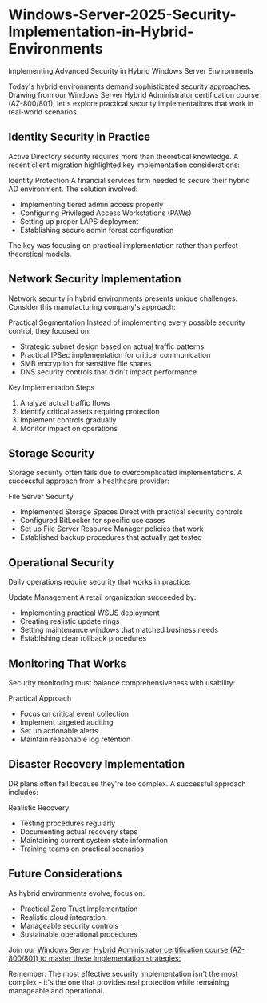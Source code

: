 # Windows-Server-2025-Security-Implementation-in-Hybrid-Environments
Implementing Advanced Security in Hybrid Windows Server Environments

Today's hybrid environments demand sophisticated security approaches. Drawing from our Windows Server Hybrid Administrator certification course (AZ-800/801), let's explore practical security implementations that work in real-world scenarios.

## Identity Security in Practice

Active Directory security requires more than theoretical knowledge. A recent client migration highlighted key implementation considerations:

Identity Protection
A financial services firm needed to secure their hybrid AD environment. The solution involved:
- Implementing tiered admin access properly
- Configuring Privileged Access Workstations (PAWs)
- Setting up proper LAPS deployment
- Establishing secure admin forest configuration

The key was focusing on practical implementation rather than perfect theoretical models.

## Network Security Implementation

Network security in hybrid environments presents unique challenges. Consider this manufacturing company's approach:

Practical Segmentation
Instead of implementing every possible security control, they focused on:
- Strategic subnet design based on actual traffic patterns
- Practical IPSec implementation for critical communication
- SMB encryption for sensitive file shares
- DNS security controls that didn't impact performance

Key Implementation Steps
1. Analyze actual traffic flows
2. Identify critical assets requiring protection
3. Implement controls gradually
4. Monitor impact on operations

## Storage Security

Storage security often fails due to overcomplicated implementations. A successful approach from a healthcare provider:

File Server Security
- Implemented Storage Spaces Direct with practical security controls
- Configured BitLocker for specific use cases
- Set up File Server Resource Manager policies that work
- Established backup procedures that actually get tested

## Operational Security

Daily operations require security that works in practice:

Update Management
A retail organization succeeded by:
- Implementing practical WSUS deployment
- Creating realistic update rings
- Setting maintenance windows that matched business needs
- Establishing clear rollback procedures

## Monitoring That Works

Security monitoring must balance comprehensiveness with usability:

Practical Approach
- Focus on critical event collection
- Implement targeted auditing
- Set up actionable alerts
- Maintain reasonable log retention

## Disaster Recovery Implementation

DR plans often fail because they're too complex. A successful approach includes:

Realistic Recovery
- Testing procedures regularly
- Documenting actual recovery steps
- Maintaining current system state information
- Training teams on practical scenarios

## Future Considerations

As hybrid environments evolve, focus on:
- Practical Zero Trust implementation
- Realistic cloud integration
- Manageable security controls
- Sustainable operational procedures

Join our [Windows Server Hybrid Administrator certification course (AZ-800/801) to master these implementation strategies:](https://www.eccentrix.ca/en/courses/microsoft/azure/microsoft-certified-windows-server-hybrid-administrator-associate-az800-801/)

Remember: The most effective security implementation isn't the most complex - it's the one that provides real protection while remaining manageable and operational.
